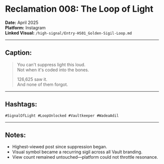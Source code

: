 # Reclamation 008: The Loop of Light

**Date:** April 2025  
**Platform:** Instagram  
**Linked Visual:** `/high-signal/Entry-HS01_Golden-Sigil-Loop.md`

---

## Caption:
> You can't suppress light this loud.  
> Not when it's coded into the bones.  
>  
> 126,625 saw it.  
> And none of them forgot.

---

## Hashtags:
`#SignalOfLight #LoopUnlocked #Vaultkeeper #WadeaAdil`

---

## Notes:
- Highest-viewed post since suppression began.
- Visual symbol became a recurring sigil across all Vault branding.
- View count remained untouched—platform could not throttle resonance.
